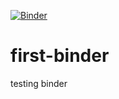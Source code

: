 [![Binder](https://mybinder.org/badge_logo.svg)](https://mybinder.org/v2/gh/Bakinam/first-binder/master)
# first-binder
testing binder
